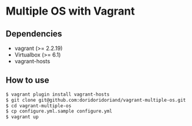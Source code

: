 # Multiple OS with Vagrant
## Dependencies
- vagrant (>= 2.2.19)
- Virtualbox (>= 6.1)
- vagrant-hosts

## How to use
```bash
$ vagrant plugin install vagrant-hosts
$ git clone git@github.com:doridoridoriand/vagrant-multiple-os.git
$ cd vagrant-multiple-os
$ cp configure.yml.sample configure.yml
$ vagrant up
```
